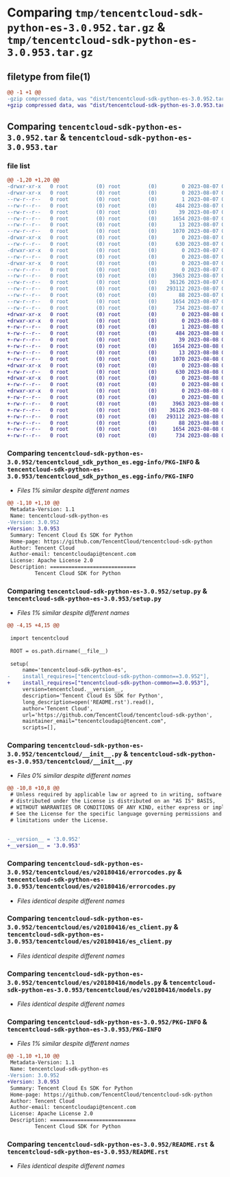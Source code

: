 # Comparing `tmp/tencentcloud-sdk-python-es-3.0.952.tar.gz` & `tmp/tencentcloud-sdk-python-es-3.0.953.tar.gz`

## filetype from file(1)

```diff
@@ -1 +1 @@
-gzip compressed data, was "dist/tencentcloud-sdk-python-es-3.0.952.tar", last modified: Mon Aug  7 08:53:33 2023, max compression
+gzip compressed data, was "dist/tencentcloud-sdk-python-es-3.0.953.tar", last modified: Tue Aug  8 00:24:49 2023, max compression
```

## Comparing `tencentcloud-sdk-python-es-3.0.952.tar` & `tencentcloud-sdk-python-es-3.0.953.tar`

### file list

```diff
@@ -1,20 +1,20 @@
-drwxr-xr-x   0 root         (0) root         (0)        0 2023-08-07 08:53:33.000000 tencentcloud-sdk-python-es-3.0.952/
-drwxr-xr-x   0 root         (0) root         (0)        0 2023-08-07 08:53:33.000000 tencentcloud-sdk-python-es-3.0.952/tencentcloud_sdk_python_es.egg-info/
--rw-r--r--   0 root         (0) root         (0)        1 2023-08-07 08:53:33.000000 tencentcloud-sdk-python-es-3.0.952/tencentcloud_sdk_python_es.egg-info/dependency_links.txt
--rw-r--r--   0 root         (0) root         (0)      484 2023-08-07 08:53:33.000000 tencentcloud-sdk-python-es-3.0.952/tencentcloud_sdk_python_es.egg-info/SOURCES.txt
--rw-r--r--   0 root         (0) root         (0)       39 2023-08-07 08:53:33.000000 tencentcloud-sdk-python-es-3.0.952/tencentcloud_sdk_python_es.egg-info/requires.txt
--rw-r--r--   0 root         (0) root         (0)     1654 2023-08-07 08:53:33.000000 tencentcloud-sdk-python-es-3.0.952/tencentcloud_sdk_python_es.egg-info/PKG-INFO
--rw-r--r--   0 root         (0) root         (0)       13 2023-08-07 08:53:33.000000 tencentcloud-sdk-python-es-3.0.952/tencentcloud_sdk_python_es.egg-info/top_level.txt
--rw-r--r--   0 root         (0) root         (0)     1070 2023-08-07 08:53:33.000000 tencentcloud-sdk-python-es-3.0.952/setup.py
-drwxr-xr-x   0 root         (0) root         (0)        0 2023-08-07 08:53:33.000000 tencentcloud-sdk-python-es-3.0.952/tencentcloud/
--rw-r--r--   0 root         (0) root         (0)      630 2023-08-07 08:53:33.000000 tencentcloud-sdk-python-es-3.0.952/tencentcloud/__init__.py
-drwxr-xr-x   0 root         (0) root         (0)        0 2023-08-07 08:53:33.000000 tencentcloud-sdk-python-es-3.0.952/tencentcloud/es/
--rw-r--r--   0 root         (0) root         (0)        0 2023-08-07 08:53:33.000000 tencentcloud-sdk-python-es-3.0.952/tencentcloud/es/__init__.py
-drwxr-xr-x   0 root         (0) root         (0)        0 2023-08-07 08:53:33.000000 tencentcloud-sdk-python-es-3.0.952/tencentcloud/es/v20180416/
--rw-r--r--   0 root         (0) root         (0)        0 2023-08-07 08:53:33.000000 tencentcloud-sdk-python-es-3.0.952/tencentcloud/es/v20180416/__init__.py
--rw-r--r--   0 root         (0) root         (0)     3963 2023-08-07 08:53:33.000000 tencentcloud-sdk-python-es-3.0.952/tencentcloud/es/v20180416/errorcodes.py
--rw-r--r--   0 root         (0) root         (0)    36126 2023-08-07 08:53:33.000000 tencentcloud-sdk-python-es-3.0.952/tencentcloud/es/v20180416/es_client.py
--rw-r--r--   0 root         (0) root         (0)   293112 2023-08-07 08:53:33.000000 tencentcloud-sdk-python-es-3.0.952/tencentcloud/es/v20180416/models.py
--rw-r--r--   0 root         (0) root         (0)       88 2023-08-07 08:53:33.000000 tencentcloud-sdk-python-es-3.0.952/setup.cfg
--rw-r--r--   0 root         (0) root         (0)     1654 2023-08-07 08:53:33.000000 tencentcloud-sdk-python-es-3.0.952/PKG-INFO
--rw-r--r--   0 root         (0) root         (0)      734 2023-08-07 08:53:33.000000 tencentcloud-sdk-python-es-3.0.952/README.rst
+drwxr-xr-x   0 root         (0) root         (0)        0 2023-08-08 00:24:49.000000 tencentcloud-sdk-python-es-3.0.953/
+drwxr-xr-x   0 root         (0) root         (0)        0 2023-08-08 00:24:49.000000 tencentcloud-sdk-python-es-3.0.953/tencentcloud_sdk_python_es.egg-info/
+-rw-r--r--   0 root         (0) root         (0)        1 2023-08-08 00:24:49.000000 tencentcloud-sdk-python-es-3.0.953/tencentcloud_sdk_python_es.egg-info/dependency_links.txt
+-rw-r--r--   0 root         (0) root         (0)      484 2023-08-08 00:24:49.000000 tencentcloud-sdk-python-es-3.0.953/tencentcloud_sdk_python_es.egg-info/SOURCES.txt
+-rw-r--r--   0 root         (0) root         (0)       39 2023-08-08 00:24:49.000000 tencentcloud-sdk-python-es-3.0.953/tencentcloud_sdk_python_es.egg-info/requires.txt
+-rw-r--r--   0 root         (0) root         (0)     1654 2023-08-08 00:24:49.000000 tencentcloud-sdk-python-es-3.0.953/tencentcloud_sdk_python_es.egg-info/PKG-INFO
+-rw-r--r--   0 root         (0) root         (0)       13 2023-08-08 00:24:49.000000 tencentcloud-sdk-python-es-3.0.953/tencentcloud_sdk_python_es.egg-info/top_level.txt
+-rw-r--r--   0 root         (0) root         (0)     1070 2023-08-08 00:24:49.000000 tencentcloud-sdk-python-es-3.0.953/setup.py
+drwxr-xr-x   0 root         (0) root         (0)        0 2023-08-08 00:24:49.000000 tencentcloud-sdk-python-es-3.0.953/tencentcloud/
+-rw-r--r--   0 root         (0) root         (0)      630 2023-08-08 00:24:49.000000 tencentcloud-sdk-python-es-3.0.953/tencentcloud/__init__.py
+drwxr-xr-x   0 root         (0) root         (0)        0 2023-08-08 00:24:49.000000 tencentcloud-sdk-python-es-3.0.953/tencentcloud/es/
+-rw-r--r--   0 root         (0) root         (0)        0 2023-08-08 00:24:49.000000 tencentcloud-sdk-python-es-3.0.953/tencentcloud/es/__init__.py
+drwxr-xr-x   0 root         (0) root         (0)        0 2023-08-08 00:24:49.000000 tencentcloud-sdk-python-es-3.0.953/tencentcloud/es/v20180416/
+-rw-r--r--   0 root         (0) root         (0)        0 2023-08-08 00:24:49.000000 tencentcloud-sdk-python-es-3.0.953/tencentcloud/es/v20180416/__init__.py
+-rw-r--r--   0 root         (0) root         (0)     3963 2023-08-08 00:24:49.000000 tencentcloud-sdk-python-es-3.0.953/tencentcloud/es/v20180416/errorcodes.py
+-rw-r--r--   0 root         (0) root         (0)    36126 2023-08-08 00:24:49.000000 tencentcloud-sdk-python-es-3.0.953/tencentcloud/es/v20180416/es_client.py
+-rw-r--r--   0 root         (0) root         (0)   293112 2023-08-08 00:24:49.000000 tencentcloud-sdk-python-es-3.0.953/tencentcloud/es/v20180416/models.py
+-rw-r--r--   0 root         (0) root         (0)       88 2023-08-08 00:24:49.000000 tencentcloud-sdk-python-es-3.0.953/setup.cfg
+-rw-r--r--   0 root         (0) root         (0)     1654 2023-08-08 00:24:49.000000 tencentcloud-sdk-python-es-3.0.953/PKG-INFO
+-rw-r--r--   0 root         (0) root         (0)      734 2023-08-08 00:24:49.000000 tencentcloud-sdk-python-es-3.0.953/README.rst
```

### Comparing `tencentcloud-sdk-python-es-3.0.952/tencentcloud_sdk_python_es.egg-info/PKG-INFO` & `tencentcloud-sdk-python-es-3.0.953/tencentcloud_sdk_python_es.egg-info/PKG-INFO`

 * *Files 1% similar despite different names*

```diff
@@ -1,10 +1,10 @@
 Metadata-Version: 1.1
 Name: tencentcloud-sdk-python-es
-Version: 3.0.952
+Version: 3.0.953
 Summary: Tencent Cloud Es SDK for Python
 Home-page: https://github.com/TencentCloud/tencentcloud-sdk-python
 Author: Tencent Cloud
 Author-email: tencentcloudapi@tencent.com
 License: Apache License 2.0
 Description: ============================
         Tencent Cloud SDK for Python
```

### Comparing `tencentcloud-sdk-python-es-3.0.952/setup.py` & `tencentcloud-sdk-python-es-3.0.953/setup.py`

 * *Files 1% similar despite different names*

```diff
@@ -4,15 +4,15 @@
 
 import tencentcloud
 
 ROOT = os.path.dirname(__file__)
 
 setup(
     name='tencentcloud-sdk-python-es',
-    install_requires=["tencentcloud-sdk-python-common==3.0.952"],
+    install_requires=["tencentcloud-sdk-python-common==3.0.953"],
     version=tencentcloud.__version__,
     description='Tencent Cloud Es SDK for Python',
     long_description=open('README.rst').read(),
     author='Tencent Cloud',
     url='https://github.com/TencentCloud/tencentcloud-sdk-python',
     maintainer_email="tencentcloudapi@tencent.com",
     scripts=[],
```

### Comparing `tencentcloud-sdk-python-es-3.0.952/tencentcloud/__init__.py` & `tencentcloud-sdk-python-es-3.0.953/tencentcloud/__init__.py`

 * *Files 0% similar despite different names*

```diff
@@ -10,8 +10,8 @@
 # Unless required by applicable law or agreed to in writing, software
 # distributed under the License is distributed on an "AS IS" BASIS,
 # WITHOUT WARRANTIES OR CONDITIONS OF ANY KIND, either express or implied.
 # See the License for the specific language governing permissions and
 # limitations under the License.
 
 
-__version__ = '3.0.952'
+__version__ = '3.0.953'
```

### Comparing `tencentcloud-sdk-python-es-3.0.952/tencentcloud/es/v20180416/errorcodes.py` & `tencentcloud-sdk-python-es-3.0.953/tencentcloud/es/v20180416/errorcodes.py`

 * *Files identical despite different names*

### Comparing `tencentcloud-sdk-python-es-3.0.952/tencentcloud/es/v20180416/es_client.py` & `tencentcloud-sdk-python-es-3.0.953/tencentcloud/es/v20180416/es_client.py`

 * *Files identical despite different names*

### Comparing `tencentcloud-sdk-python-es-3.0.952/tencentcloud/es/v20180416/models.py` & `tencentcloud-sdk-python-es-3.0.953/tencentcloud/es/v20180416/models.py`

 * *Files identical despite different names*

### Comparing `tencentcloud-sdk-python-es-3.0.952/PKG-INFO` & `tencentcloud-sdk-python-es-3.0.953/PKG-INFO`

 * *Files 1% similar despite different names*

```diff
@@ -1,10 +1,10 @@
 Metadata-Version: 1.1
 Name: tencentcloud-sdk-python-es
-Version: 3.0.952
+Version: 3.0.953
 Summary: Tencent Cloud Es SDK for Python
 Home-page: https://github.com/TencentCloud/tencentcloud-sdk-python
 Author: Tencent Cloud
 Author-email: tencentcloudapi@tencent.com
 License: Apache License 2.0
 Description: ============================
         Tencent Cloud SDK for Python
```

### Comparing `tencentcloud-sdk-python-es-3.0.952/README.rst` & `tencentcloud-sdk-python-es-3.0.953/README.rst`

 * *Files identical despite different names*

